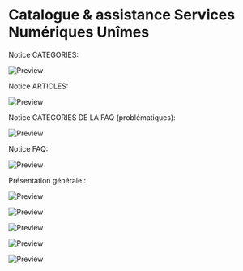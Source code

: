 # Catalogue & assistance Services Numériques Unîmes

Notice CATEGORIES:

![Preview](https://raw.githubusercontent.com/webunimes/services/master/Tuto-catégories.webp)


Notice ARTICLES:

![Preview](https://raw.githubusercontent.com/webunimes/services/master/Tuto-Articles.webp)


Notice CATEGORIES DE LA FAQ (problématiques):

![Preview](https://raw.githubusercontent.com/webunimes/services/master/3-Tuto-catégories-FAQ.webp)

Notice FAQ:

![Preview](https://raw.githubusercontent.com/webunimes/services/master/Tuto-FAQ.webp)


Présentation générale :

![Preview](https://raw.githubusercontent.com/webunimes/services/master/1.webp)

![Preview](https://raw.githubusercontent.com/webunimes/services/master/2.webp)

![Preview](https://raw.githubusercontent.com/webunimes/services/master/3.webp)

![Preview](https://raw.githubusercontent.com/webunimes/services/master/4.webp)

![Preview](https://raw.githubusercontent.com/webunimes/services/master/5.webp)

